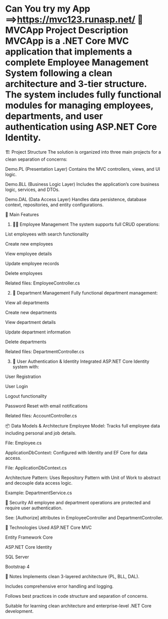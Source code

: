 Can You try my App ==>https://mvc123.runasp.net/
📘 MVCApp Project Description
MVCApp is a .NET Core MVC application that implements a complete Employee Management
System following a clean architecture and 3-tier structure. The system includes fully 
functional modules for managing employees, departments, and user authentication 
using ASP.NET Core Identity.
===================================
🏗️ Project Structure
The solution is organized into three main projects for a clean separation of concerns:

Demo.PL (Presentation Layer)
Contains the MVC controllers, views, and UI logic.

Demo.BLL (Business Logic Layer)
Includes the application’s core business logic, services, and DTOs.

Demo.DAL (Data Access Layer)
Handles data persistence, database context, repositories, and entity configurations.

🚀 Main Features
1. 👨‍💼 Employee Management
The system supports full CRUD operations:

List employees with search functionality

Create new employees

View employee details

Update employee records

Delete employees

Related files: EmployeeController.cs

2. 🏢 Department Management
Fully functional department management:

View all departments

Create new departments

View department details

Update department information

Delete departments

Related files: DepartmentController.cs

3. 🔐 User Authentication & Identity
Integrated ASP.NET Core Identity system with:

User Registration

User Login

Logout functionality

Password Reset with email notifications

Related files: AccountController.cs

📦 Data Models & Architecture
Employee Model: Tracks full employee data including personal and job details.

File: Employee.cs

ApplicationDbContext: Configured with Identity and EF Core for data access.

File: ApplicationDbContext.cs

Architecture Pattern:
Uses Repository Pattern with Unit of Work to abstract and decouple data access logic.

Example: DepartmentService.cs

🔐 Security
All employee and department operations are protected and require user authentication.

See: [Authorize] attributes in EmployeeController and DepartmentController.

🧰 Technologies Used
ASP.NET Core MVC

Entity Framework Core

ASP.NET Core Identity

SQL Server

Bootstrap 4

📝 Notes
Implements clean 3-layered architecture (PL, BLL, DAL).

Includes comprehensive error handling and logging.

Follows best practices in code structure and separation of concerns.

Suitable for learning clean architecture and enterprise-level .NET Core development.

